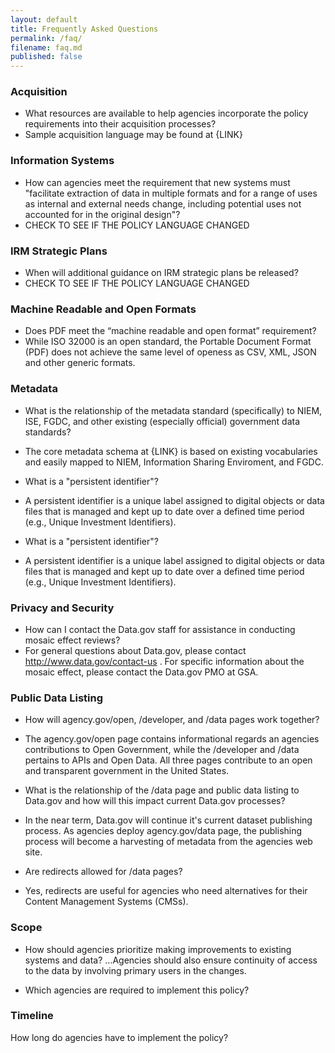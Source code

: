 ```yaml
---
layout: default
title: Frequently Asked Questions
permalink: /faq/
filename: faq.md
published: false
---
```











### Acquisition


* What resources are available to help agencies incorporate the policy requirements into their acquisition processes?
 * Sample acquisition language may be found at {LINK}


### Information Systems

* How can agencies meet the requirement that new systems must "facilitate extraction of data in multiple formats and for a range of uses as internal and external needs change, including potential uses not accounted for in the original design"?
 * CHECK TO SEE IF THE POLICY LANGUAGE CHANGED
 
### IRM Strategic Plans
 
* When will additional guidance on IRM strategic plans be released?
 * CHECK TO SEE IF THE POLICY LANGUAGE CHANGED
 
### Machine Readable and Open Formats

* Does PDF meet the “machine readable and open format” requirement?
 * While ISO 32000 is an open standard, the Portable Document Format (PDF) does not achieve the same level of openess as CSV, XML, JSON and other generic formats.
 

### Metadata
* What is the relationship of the metadata standard (specifically) to NIEM, ISE, FGDC, and other existing (especially official) government data standards?
 * The core metadata schema at {LINK} is based on existing vocabularies and easily mapped to NIEM, Information Sharing Enviroment, and FGDC.

* What is a "persistent identifier"?
 * A persistent identifier is a unique label assigned to digital objects or data files that is managed and kept up to date over a defined time period (e.g., Unique Investment Identifiers).

* What is a "persistent identifier"?
 * A persistent identifier is a unique label assigned to digital objects or data files that is managed and kept up to date over a defined time period (e.g., Unique Investment Identifiers).





### Privacy and Security
* How can I contact the Data.gov staff for assistance in conducting mosaic effect reviews?
 * For general questions about Data.gov, please contact http://www.data.gov/contact-us .
 For specific information about the mosaic effect, please contact the Data.gov PMO at GSA.


### Public Data Listing

* How will agency.gov/open, /developer, and /data pages work together?
 * The agency.gov/open page contains informational regards an agencies contributions to Open Government, while the /developer and /data pertains to APIs and Open Data. All three pages contribute to an open and transparent government in the United States.

* What is the relationship of the /data page and public data listing to Data.gov and how will this impact current Data.gov processes?
 * In the near term, Data.gov will continue it's current dataset publishing process.  As agencies deploy agency.gov/data page, the publishing process will become a harvesting of metadata from the agencies web site.

* Are redirects allowed for /data pages?
 * Yes, redirects are useful for agencies who need alternatives for their Content Management Systems (CMSs).  


### Scope 

* How should agencies prioritize making improvements to existing systems and data?
...Agencies should also ensure continuity of access to the data by involving primary users in the changes.

* Which agencies are required to implement this policy?

### Timeline
How long do agencies have to implement the policy?



